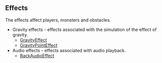 ## Effects

 The effects affect players, monsters and obstacles.

 * Gravity effects - effects associated with the simulation of the effect of gravity.
     * [GravityEffect](GravityEffect.md)
     * [GravityPointEffect](GravityPointEffect.md)
 * Audio effects - effects associated with audio playback.
     * [BackAudioEffect](BackAudioEffect.md)